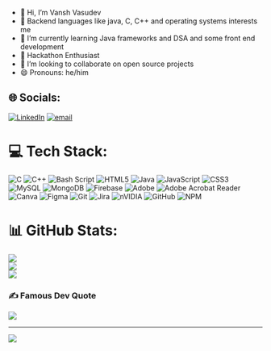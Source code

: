 - 👋 Hi, I’m Vansh Vasudev
- 👀 Backend languages like java, C, C++ and operating systems interests me
- 🌱 I’m currently learning Java frameworks and DSA and some front end development
- 🤖 Hackathon Enthusiast
- 💞️ I’m looking to collaborate on open source projects
- 😄 Pronouns: he/him

## 🌐 Socials:
[![LinkedIn](https://img.shields.io/badge/LinkedIn-%230077B5.svg?logo=linkedin&logoColor=white)](https://linkedin.com/in/https://www.linkedin.com/in/vasudev~v) [![email](https://img.shields.io/badge/Email-D14836?logo=gmail&logoColor=white)](mailto:vanshvasudev23@gmail.com) 

# 💻 Tech Stack:
![C](https://img.shields.io/badge/c-%2300599C.svg?style=flat-square&logo=c&logoColor=white) ![C++](https://img.shields.io/badge/c++-%2300599C.svg?style=flat-square&logo=c%2B%2B&logoColor=white) ![Bash Script](https://img.shields.io/badge/bash_script-%23121011.svg?style=flat-square&logo=gnu-bash&logoColor=white) ![HTML5](https://img.shields.io/badge/html5-%23E34F26.svg?style=flat-square&logo=html5&logoColor=white) ![Java](https://img.shields.io/badge/java-%23ED8B00.svg?style=flat-square&logo=openjdk&logoColor=white) ![JavaScript](https://img.shields.io/badge/javascript-%23323330.svg?style=flat-square&logo=javascript&logoColor=%23F7DF1E) ![CSS3](https://img.shields.io/badge/css3-%231572B6.svg?style=flat-square&logo=css3&logoColor=white) ![MySQL](https://img.shields.io/badge/mysql-4479A1.svg?style=flat-square&logo=mysql&logoColor=white) ![MongoDB](https://img.shields.io/badge/MongoDB-%234ea94b.svg?style=flat-square&logo=mongodb&logoColor=white) ![Firebase](https://img.shields.io/badge/firebase-a08021?style=flat-square&logo=firebase&logoColor=ffcd34) ![Adobe](https://img.shields.io/badge/adobe-%23FF0000.svg?style=flat-square&logo=adobe&logoColor=white) ![Adobe Acrobat Reader](https://img.shields.io/badge/Adobe%20Acrobat%20Reader-EC1C24.svg?style=flat-square&logo=Adobe%20Acrobat%20Reader&logoColor=white) ![Canva](https://img.shields.io/badge/Canva-%2300C4CC.svg?style=flat-square&logo=Canva&logoColor=white) ![Figma](https://img.shields.io/badge/figma-%23F24E1E.svg?style=flat-square&logo=figma&logoColor=white) ![Git](https://img.shields.io/badge/git-%23F05033.svg?style=flat-square&logo=git&logoColor=white) ![Jira](https://img.shields.io/badge/jira-%230A0FFF.svg?style=flat-square&logo=jira&logoColor=white) ![nVIDIA](https://img.shields.io/badge/nVIDIA-%2376B900.svg?style=flat-square&logo=nVIDIA&logoColor=white) ![GitHub](https://img.shields.io/badge/github-%23121011.svg?style=flat-square&logo=github&logoColor=white) ![NPM](https://img.shields.io/badge/NPM-%23CB3837.svg?style=flat-square&logo=npm&logoColor=white)
# 📊 GitHub Stats:
![](https://github-readme-stats.vercel.app/api?username=vasudev-v&theme=monokai&hide_border=false&include_all_commits=false&count_private=false)<br/>
![](https://nirzak-streak-stats.vercel.app/?user=vasudev-v&theme=monokai&hide_border=false)<br/>
![](https://github-readme-stats.vercel.app/api/top-langs/?username=vasudev-v&theme=monokai&hide_border=false&include_all_commits=false&count_private=false&layout=compact)


### ✍️ Famous Dev Quote
![](https://quotes-github-readme.vercel.app/api?type=horizontal&theme=radical)

---
[![](https://visitcount.itsvg.in/api?id=vasudev-v&icon=6&color=7)](https://visitcount.itsvg.in)

<!-- Proudly created with GPRM ( https://gprm.itsvg.in ) -->
